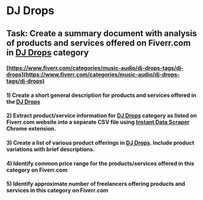 # DJ Drops
## Task: Create a summary document with analysis of products and services offered on Fiverr.com in [DJ Drops](https://www.fiverr.com/categories/music-audio/dj-drops-tags/dj-drops) category
#### [https://www.fiverr.com/categories/music-audio/dj-drops-tags/dj-drops](https://www.fiverr.com/categories/music-audio/dj-drops-tags/dj-drops)
#### 1) Create a short general description for products and services offered in the [DJ Drops](https://www.fiverr.com/categories/music-audio/dj-drops-tags/dj-drops)
#### 2) Extract product/service information for [DJ Drops](https://www.fiverr.com/categories/music-audio/dj-drops-tags/dj-drops) category as listed on Fiverr.com website into a separate CSV file using [Instant Data Scraper](https://chrome.google.com/webstore/detail/instant-data-scraper/ofaokhiedipichpaobibbnahnkdoiiah) Chrome extension.
#### 3) Create a list of various product offerings in [DJ Drops](https://www.fiverr.com/categories/music-audio/dj-drops-tags/dj-drops). Include product variations with brief descriptions.
#### 4) Identify common price range for the products/services offered in this category on Fiverr.com
#### 5) Identify approximate number of freelancers offering products and services in this category on Fiverr.com
